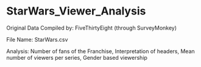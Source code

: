 # StarWars_Viewer_Analysis
Original Data Compiled by: FiveThirtyEight (through SurveyMonkey)

File Name: StarWars.csv

Analysis: Number of fans of the Franchise, Interpretation of headers, Mean number of viewers per series, Gender based viewership
